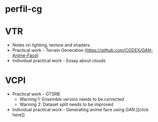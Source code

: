 # perfil-cg
 

# VTR
- Notes on lighting, texture and shaders.
- Practical work - Terrain Generation
(https://github.com/CGDEX/GAN-Anime-Face)
- Individual practical work - Essay about clouds
 
# VCPI 
- Practical work - GTSRB 
	- Warning 1:  Ensemble version needs to be corrected
	- Warning 2: Dataset split needs to be improved 
- Individual practical work - Generating anime face using GAN [\[click here\]]